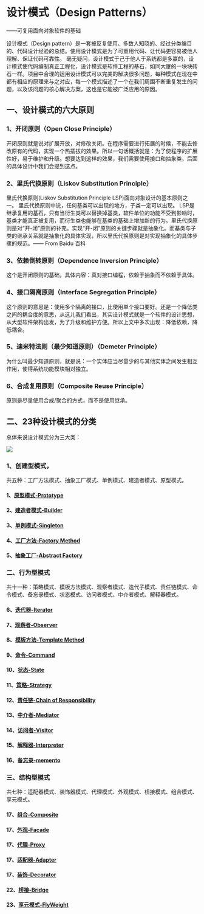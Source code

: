 # 设计模式（Design Patterns） 

——可复用面向对象软件的基础 

设计模式（Design pattern）是一套被反复使用、多数人知晓的、经过分类编目的、代码设计经验的总结。使用设计模式是为了可重用代码、让代码更容易被他人理解、保证代码可靠性。 毫无疑问，设计模式于己于他人于系统都是多赢的，设计模式使代码编制真正工程化，设计模式是软件工程的基石，如同大厦的一块块砖石一样。项目中合理的运用设计模式可以完美的解决很多问题，每种模式在现在中都有相应的原理来与之对应，每一个模式描述了一个在我们周围不断重复发生的问题，以及该问题的核心解决方案，这也是它能被广泛应用的原因。

## 一、设计模式的六大原则 

### 1、开闭原则（Open Close Principle） 

开闭原则就是说对扩展开放，对修改关闭。在程序需要进行拓展的时候，不能去修改原有的代码，实现一个热插拔的效果。所以一句话概括就是：为了使程序的扩展性好，易于维护和升级。想要达到这样的效果，我们需要使用接口和抽象类，后面的具体设计中我们会提到这点。

### 2、里氏代换原则（Liskov Substitution Principle） 

里氏代换原则(Liskov Substitution Principle LSP)面向对象设计的基本原则之一。 里氏代换原则中说，任何基类可以出现的地方，子类一定可以出现。 LSP是继承复用的基石，只有当衍生类可以替换掉基类，软件单位的功能不受到影响时，基类才能真正被复用，而衍生类也能够在基类的基础上增加新的行为。里氏代换原则是对“开-闭”原则的补充。实现“开-闭”原则的关键步骤就是抽象化。而基类与子类的继承关系就是抽象化的具体实现，所以里氏代换原则是对实现抽象化的具体步骤的规范。—— From Baidu 百科 

### 3、依赖倒转原则（Dependence Inversion Principle） 

这个是开闭原则的基础，具体内容：真对接口编程，依赖于抽象而不依赖于具体。 

### 4、接口隔离原则（Interface Segregation Principle）

这个原则的意思是：使用多个隔离的接口，比使用单个接口要好。还是一个降低类之间的耦合度的意思，从这儿我们看出，其实设计模式就是一个软件的设计思想，从大型软件架构出发，为了升级和维护方便。所以上文中多次出现：降低依赖，降低耦合。 

### 5、迪米特法则（最少知道原则）（Demeter Principle） 

为什么叫最少知道原则，就是说：一个实体应当尽量少的与其他实体之间发生相互作用，使得系统功能模块相对独立。 

### 6、合成复用原则（Composite Reuse Principle） 

原则是尽量使用合成/聚合的方式，而不是使用继承。 

## 二、23种设计模式的分类 

总体来说设计模式分为三大类：
 
![](https://images2017.cnblogs.com/blog/401339/201709/401339-20170928225241215-295252070.png)

### 1、创建型模式，

共五种：工厂方法模式、抽象工厂模式、单例模式、建造者模式、原型模式。

####  1、[原型模式-Prototype](https://github.com/geekist/developer_guide/blob/main/designpatterns/prototype-pattern.md)

####  2、[建造者模式-Builder](https://github.com/geekist/developer_guide/blob/main/designpatterns/builder-pattern.md)

#### 3、[单例模式-Singleton](https://github.com/geekist/developer_guide/blob/main/designpatterns/singleton.md)

#### 4、[工厂方法-Factory Method](https://github.com/geekist/developer_guide/blob/main/designpatterns/factory-method.md)

#### 5、[抽象工厂-Abstract Factory](https://github.com/geekist/developer_guide/blob/main/designpatterns/abstract-factory.md)

### 二、行为型模式

共十一种：策略模式、模板方法模式、观察者模式、迭代子模式、责任链模式、命令模式、备忘录模式、状态模式、访问者模式、中介者模式、解释器模式。

#### 6、[迭代器-Iterator](https://github.com/geekist/developer_guide/blob/main/designpatterns/iterator.md)

#### 7、[观察者-Observer](https://github.com/geekist/developer_guide/blob/main/designpatterns/observer.md)

#### 8、[模板方法-Template Method](https://github.com/geekist/developer_guide/blob/main/designpatterns/template-method.md)

#### 9、[命令-Command](https://github.com/geekist/developer_guide/blob/main/designpatterns/command.md)

#### 10、[状态-State](https://github.com/geekist/developer_guide/blob/main/designpatterns/state.md)

#### 11、[策略-Strategy](https://github.com/geekist/developer_guide/blob/main/designpatterns/strategy.md)

#### 12、[责任链-Chain of Responsibility](https://github.com/geekist/developer_guide/blob/main/designpatterns/chain.md)

#### 13、[中介者-Mediator](https://github.com/geekist/developer_guide/blob/main/designpatterns/mediator.md)

#### 14、[访问者-Visitor](https://github.com/geekist/developer_guide/blob/main/designpatterns/visitor.md)

#### 15、[解释器-Interpreter](https://github.com/geekist/developer_guide/blob/main/designpatterns/interpreter.md)

#### 16、[备忘录-memento](https://github.com/geekist/developer_guide/blob/main/designpatterns/memento.md)

### 三、结构型模式

共七种：适配器模式、装饰器模式、代理模式、外观模式、桥接模式、组合模式、享元模式。 

#### 17、[组合-Composite](https://github.com/geekist/developer_guide/blob/main/designpatterns/composite.md)

#### 17、[外观-Facade](https://github.com/geekist/developer_guide/blob/main/designpatterns/facade.md)

#### 17、[代理-Proxy](https://github.com/geekist/developer_guide/blob/main/designpatterns/proxy.md)

#### 17、[适配器-Adapter](https://github.com/geekist/developer_guide/blob/main/designpatterns/adapter.md)

#### 17、[装饰-Decorator](https://github.com/geekist/developer_guide/blob/main/designpatterns/decorator.md)

#### 22、[桥接-Bridge](https://github.com/geekist/developer_guide/blob/main/designpatterns/bridge.md)

#### 23、[享元模式-FlyWeight](https://github.com/geekist/developer_guide/blob/main/designpatterns/flyweight.md)

